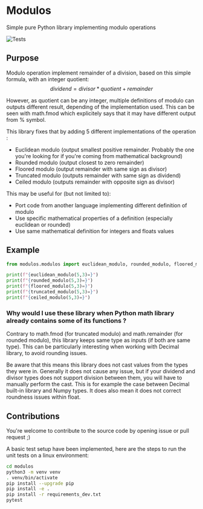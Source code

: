 # Modulos

Simple pure Python library implementing modulo operations

![Tests](https://github.com/samhanic/modulos/actions/workflows/tests.yml/badge.svg)

## Purpose

Modulo operation implement remainder of a division, based on this simple formula, with an integer quotient:
$$ dividend = divisor * quotient + remainder$$

However, as quotient can be any integer, multiple definitions of modulo can outputs different result, depending of the implementation used. This can be seen with math.fmod which explicitely says that it may have different output from % symbol.

This library fixes that by adding 5 different implementations of the operation :

* Euclidean modulo (output smallest positive remainder. Probably the one you're looking for if you're coming from mathematical background)
* Rounded modulo (output closest to zero remainder)
* Floored modulo (output remainder with same sign as divisor)
* Truncated modulo (outputs remainder with same sign as dividend)
* Ceiled modulo (outputs remainder with opposite sign as divisor)

This may be useful for (but not limited to):

* Port code from another language implementing different definition of modulo
* Use specific mathematical properties of a definition (especially euclidean or rounded)
* Use same mathematical definition for integers and floats values

## Example

```python
from modulos.modulos import euclidean_modulo, rounded_modulo, floored_modulo, ceiled_modulo, truncated_modulo

print(f"{euclidean_modulo(5,3)=}")
print(f"{rounded_modulo(5,3)=}")
print(f"{floored_modulo(5,3)=}")
print(f"{truncated_modulo(5,3)=}")
print(f"{ceiled_modulo(5,3)=}")

```

### Why would I use these library when Python math library already contains some of its functions ?

Contrary to math.fmod (for truncated modulo) and math.remainder (for rounded modulo), this library keeps same type as inputs (if both are same type).
This can be particularly interesting when working with Decimal library, to avoid rounding issues.

Be aware that this means this library does not cast values from the types they were in. Generally it does not cause any issue, but if your dividend and divisor types does not support division between them, you will have to manually perform the cast. This is for example the case between Decimal built-in library and Numpy types. It does also mean it does not correct roundness issues within float.

## Contributions

You're welcome to contribute to the source code by opening issue or pull request ;)  

A basic test setup have been implemented, here are the steps to run the unit tests on a linux environment:

```bash
cd modulos
python3 -m venv venv
. venv/bin/activate
pip install --upgrade pip
pip install -e .
pip install -r requirements_dev.txt
pytest
```
